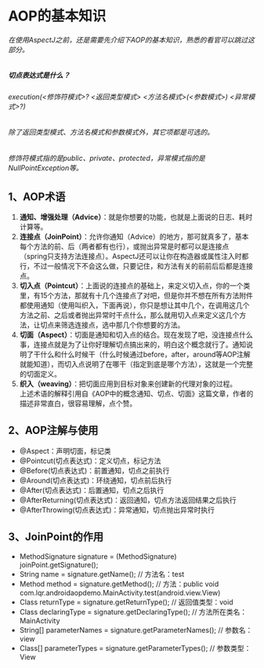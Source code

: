 # AOP的基本知识
###### 在使用AspectJ之前，还是需要先介绍下AOP的基本知识，熟悉的看官可以跳过这部分。

##### 切点表达式是什么？</br>
###### execution(<修饰符模式>? <返回类型模式> <方法名模式>(<参数模式>) <异常模式>?)</br>
###### 除了返回类型模式、方法名模式和参数模式外，其它项都是可选的。</br>
###### 修饰符模式指的是public、private、protected，异常模式指的是NullPointException等。</br>

## 1、AOP术语
1. **通知、增强处理（Advice）**：就是你想要的功能，也就是上面说的日志、耗时计算等。
2. **连接点（JoinPoint）**：允许你通知（Advice）的地方，那可就真多了，基本每个方法的前、后（两者都有也行），或抛出异常是时都可以是连接点（spring只支持方法连接点）。AspectJ还可以让你在构造器或属性注入时都行，不过一般情况下不会这么做，只要记住，和方法有关的前前后后都是连接点。
3. **切入点（Pointcut）**：上面说的连接点的基础上，来定义切入点，你的一个类里，有15个方法，那就有十几个连接点了对吧，但是你并不想在所有方法附件都使用通知（使用叫织入，下面再说），你只是想让其中几个，在调用这几个方法之前、之后或者抛出异常时干点什么，那么就用切入点来定义这几个方法，让切点来筛选连接点，选中那几个你想要的方法。
4. **切面（Aspect）**：切面是通知和切入点的结合。现在发现了吧，没连接点什么事，连接点就是为了让你好理解切点搞出来的，明白这个概念就行了。通知说明了干什么和什么时候干（什么时候通过before，after，around等AOP注解就能知道），而切入点说明了在哪干（指定到底是哪个方法），这就是一个完整的切面定义。
5. **织入（weaving）**：把切面应用到目标对象来创建新的代理对象的过程。</br>
   上述术语的解释引用自《AOP中的概念通知、切点、切面》这篇文章，作者的描述非常直白，很容易理解，点个赞。

## 2、AOP注解与使用
+ @Aspect：声明切面，标记类
+ @Pointcut(切点表达式)：定义切点，标记方法
+ @Before(切点表达式)：前置通知，切点之前执行
+ @Around(切点表达式)：环绕通知，切点前后执行
+ @After(切点表达式)：后置通知，切点之后执行
+ @AfterReturning(切点表达式)：返回通知，切点方法返回结果之后执行
+ @AfterThrowing(切点表达式)：异常通知，切点抛出异常时执行

## 3、JoinPoint的作用
+ MethodSignature signature = (MethodSignature) joinPoint.getSignature();
+ String name = signature.getName(); // 方法名：test
+ Method method = signature.getMethod(); // 方法：public void com.lqr.androidaopdemo.MainActivity.test(android.view.View)
+ Class returnType = signature.getReturnType(); // 返回值类型：void
+ Class declaringType = signature.getDeclaringType(); // 方法所在类名：MainActivity
+ String[] parameterNames = signature.getParameterNames(); // 参数名：view
+ Class[] parameterTypes = signature.getParameterTypes(); // 参数类型：View